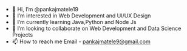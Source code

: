 - 👋 Hi, I’m @pankajmatele19
- 👀 I’m interested in Web Development and UI/UX Design
- 🌱 I’m currently learning Java,Python and Node Js
- 💞️ I’m looking to collaborate on Web Development and Data Science Projects
- 📫 How to reach me Email - pankajmatele9@gmail.com

<!---
pankajmatele19/pankajmatele19 is a ✨ special ✨ repository because its `README.md` (this file) appears on your GitHub profile.
You can click the Preview link to take a look at your changes.
--->

